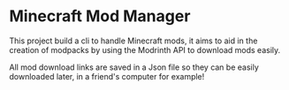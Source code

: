 # Minecraft Mod Manager

This project build a cli to handle Minecraft mods, it aims to aid in the creation of
modpacks by using the Modrinth API to download mods easily.

All mod download links are saved in a Json file so they can be easily downloaded later,
in a friend's computer for example!

